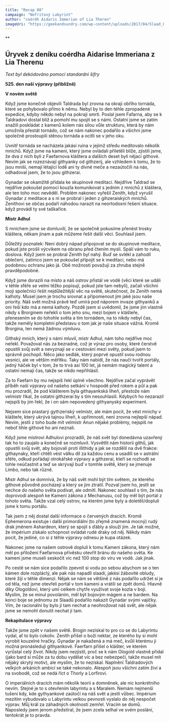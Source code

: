 ```yaml
---
title: "Recap 08"
campaign: "Nefritový Labyrint"
author: "coérdh Aidaris Immerian of Lia Theren"
imageUri: "https://geekandsundry.com/wp-content/uploads/2017/04/Slaad_Header.jpg"
---
```

**

## Úryvek z deníku coérdha Aidarise Immeriana z Lia Therenu



*Text byl dekódováno pomocí standardní šifry*

  

**525. den naší výpravy (přibližně)**

  
  

**V novém světě**

  
  

Když jsme konečně objevili Taldrada byl zrovna na okraji obřího tornáda, které se pohybovalo přímo k němu. Nebyl by to den téhle zpropadené expedice, kdyby někdo nebyl na pokraji smrti. Poslal jsem Fafarna, aby se k Taldradovi dostal blíž a pomohl mu spojit se s námi. Ostatní jsme se zatím snažili poskládat z kamenů kolem nás silou vůle strukturu, která by nám umožnila přestát tornádo, což se nám nakonec podařilo a všichni jsme společně prostoupili stěnou tornáda a ocitli se v jeho oku.

  
  

Uvnitř tornáda se nacházela jakási ruina v jejímž středu meditovalo několik mnichů. Když jsme na kameni, který jsme ovládali přiletěli blíže, zjistili jsme, že dva z nich byli z Faefarnova kláštera a dalších deset byli nějací githové. Nevím jak se rozeznávají githyanky od githzerij, ale vzhledem k tomu, že to jsou mniši, nemají létající lodě ani ty divné meče a nezaútočili na nás, odhadoval jsem, že to jsou githzerai.

  
  

Gynadar se okamžitě přidala ke skupinové meditaci. Nejdříve Taldrad se nejdříve pokoušel pomocí kouzla komunikovat s jedním z mnichů z kláštera, ale ten toho moc nevěděl. Problém nakonec vyřešil Zenith, když vyrušil Gynadar z meditace a s ní se probral i jeden z gihzeraiských mnichů. Zenithovi se občas podaří náhodou narazit na neortodoxní řešení situace. když provádí ty své taškařice.

  
  
  

**Mistr Adhul**

  
  

S mnichem jsme se domluvili, že se společně pokusíme přenést trosky kláštera, někam jinam a pak můžeme řešit další věci. Souhlasil jsem.

Důležitý poznatek: Není dobrý nápad připojovat se do skupinové meditace, pokud jste prošli výcvikem na obranu před čtením mysli. Spálí vám to ruku, doslova. Když jsem se probral Zenith byl nahý. Buď se svlékl a zahodil oblečení, zatímco jsem se pokoušel připojit se k meditaci, nebo má podobnou ochranu jako já. Obě možnosti považuji za zhruba stejně pravděpodobné.

  
  

Když jsme dorazili na místo a náš ostrov přistál ve vodě (věci které se událi v téhle sféře se velmi těžko popisují, pokud jste tam nebyli), začali všichni moji společníci řešit nejdůležitější věc na světě, skutečnost, že Zenith nemá kalhoty. Musel jsem je trochu srovnat a připomenout jim jaké jsou naše priority. Náš svět možná právě teď umírá pod náporem invaze githyanků a oni řeší kdo má a nemá kalhoty. Pozdě jsem si uvědomil, že jsme jim vlastně nikdy s Brorginem neřekli o tom jeho snu, mezi bojem v klášteře, přenesením se do tohohle světa a tím tornádem, na to nikdy nebyl čas, takže neměly kompletní představu o tom jak je naše situace vážná. Kromě Brorgina, ten nemá žádnou výmluvu.

  
  

Githský mnich, který s námi mluvil, mistr Adhul, nám toho nejdříve moc neřekl. Považoval nás za bezradné, což je výraz pro osoby, které čerstvě opustili svůj svět a nevyznají se v cestování mezi světy, pokud jsem to správně pochopil. Něco jako sedlák, který poprvé opustil svou rodnou vesnici, ale ve větším měřítku. Taky nám nabídl, že nás naučí tvořit portály, jedný háček byl v tom, že to trvá asi 100 let, já nemám magický talent a ostatní nemají čas, takže se nikdo nepřihlásil.

  
  

Za to Faefarn by mu nejspíš řekl úplně všechno. Nejdříve začal vyprávět příběh naší výpravy od našeho setkání v hospodě před rokem a půl a pak mu prozradil, že pod klášterem byla githayankská líheň, přestože nám velmistr říkal, že ostatní githzerai by s tím nesouhlasili. Kdybych ho nezarazil nejspíš by jim řekl, že i on sám nepovedený githyanyský experiment.

  
  

Nejsem sice prastarý gythzeriský velmistr, ale mám pocit, že vést mnichy v klášteře, který ukrývá tajnou líheň, k upřímnosti, není zrovna nejlepší nápad. Nevím, jestli z toho bude mít velmistr Anun nějaké problémy, nejspíš ne neboť tihle githové ho ani neznali.

  
  

Když jsme mistrovi Adhulovi prozradili, že náš svět byl donedávna uzavřený tak ho to zaujalo a konečně se rozmluvil. Vysvětlit nám historii githů, jak opustili svůj svět, aby bojovali proti illithidy a jak se rozdělil na dvě frakce: githaynaky, kteří chtěli vést válku díl za každou cenu a usadili se v astrální sféře, odkud pořádají otrokářské výpravy a githzerai, kteří se rozhodli se tohle neúčastnit a teď se skrývají buď v tomhle světě, který se jmenuje Limbo, nebo tak různě.

  
  

Mistr Adhul se domnívá, že by náš svět mohl být tím světem, ze kterého githové původně pocházejí a který se jim ztratil. Pozval jsem ho, jestli se nechce do našeho světa podívat, ale odmítl. Nakonec souhlasil s tím, že nás doprovodí alespoň ke Kameni zákona z Mechanusu, což by měl být portál z tohoto světa. Takže vzal celý ostrov, na kterém jsme byly a doletěli/dopluli jsme k tomu portálu.

  
  

Tak jsem z něj dostal další informace o červených dracích. Kromě Ephemerona existuje i další primordiální (to zřejmě znamená mocný) rudý drak jménem Ashardeon, který se spojil s ďábly a slouží jim. Je tak možné, že impérium získalo schopnost ovládat rudé draky od něj. Někdy mám pocit, že jediné, co si z téhle výpravy odnesu je kupa otázek.

  
  

Nakonec jsme na našem ostrově dopluli k tomu Kameni zákona, který nám měl po přiložení Faefarnova přívěsku otevřít bránu do našeho světa. Ke kameni jsme museli seskočit víc než 100 stop do víru ve vodě. Jak jinak.

  
  

Po cestě se nám sice podařilo zpevnit si vodu po sebou abychom se o ten kámen dole rozpláclý, ale pak nás napadli slaadi, jakési žábovité obludy, které žijí v téhle dimenzi. Nějak se nám se většině z nás podařilo udržet si je od těla, než jsme otevřeli portál v tom kameni a vrátili se zpět domů. Hlavně díky Ologoldovi, který umí celkem chytře využívat svoje kozla v boji. Myslím, že se minul povoláním, měl být bojovým mágem a ne bardem. Na konci boje se jednomu ze Slaadů podařilo nakazit Gynadar svými vajíčky. Vím, že racionální by bylo jí tam nechat a neohrožovat náš svět, ale nějak jsme se nemohl donutit nechat jí tam.

  
  

**Rekapitulace výpravy**

  
  

Takže jsme zpět v našem světě. Brogin nezískal to pro co se do Labyrintu vydal, ať to bylo cokoliv. Zenith přišel o boží nektar, ze kterého by si mohl vyrobit kouzelné hračky. Gynadar je nakažená a má meč, kvůli kterému ji možná pronásledují githyankové. Faerfarn přišel o klášter, ve kterém vyrůstal celý život. Nikdy jsem nezjistil, proč se k nám Ologold vlastně přidal (jako bard si může za tu dobu vydělat víc a bez nebezpečí, takže musel mít nějaký skrytý motiv), ale myslím, že to nezískal. Naplnění Taldradových velkých arkáních ambicí se také nekonalo. Alespoň jsou všichni zatím živí a na svobodě, což se nedá říct o Thorly a Lorfirovi.

  
  

O imperiálních dracích mám několik teorií a domněnek, ale nic konkrétního nevím. Stejné je to s otevřením labyrintu a s Maralem. Nemám nejmenší tušení kdy, kde gythyankové zaútočí na náš svět a jestli vůbec. Impérium mezitím vybudovalo u Labyrintu velkou pevnosti vyslalo do něj nespočet výprav. Můj král za záhadných okolností zemřel. Vracím se domů. Naposledy jsem jenom předstíral, že jsem zcela selhal ve svém poslání, tentokrát je to pravda. 
